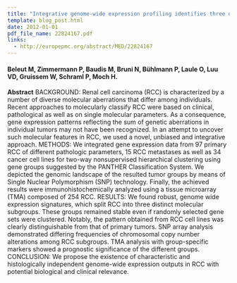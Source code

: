 ```yaml
---
title: "Integrative genome-wide expression profiling identifies three distinct molecular subgroups of renal cell carcinoma with different patient outcome"
template: blog_post.html 
date: 2012-01-01
pdf_file_name: 22824167.pdf
links:
  - http://europepmc.org/abstract/MED/22824167
---
```


#### Beleut M, Zimmermann P, Baudis M, Bruni N, Bühlmann P, Laule O, Luu VD, Gruissem W, Schraml P, Moch H.

**Abstract** BACKGROUND: Renal cell carcinoma (RCC) is characterized by a number of diverse molecular aberrations that differ among individuals. Recent approaches to molecularly classify RCC were based on clinical, pathological as well as on single molecular parameters. As a consequence, gene expression patterns reflecting the sum of genetic aberrations in individual tumors may not have been recognized. In an attempt to uncover such molecular features in RCC, we used a novel, unbiased and integrative approach.<!--more--> METHODS: We integrated gene expression data from 97 primary RCC of different pathologic parameters, 15 RCC metastases as well as 34 cancer cell lines for two-way nonsupervised hierarchical clustering using gene groups suggested by the PANTHER Classification System. We depicted the genomic landscape of the resulted tumor groups by means of Single Nuclear Polymorphism (SNP) technology. Finally, the achieved results were immunohistochemically analyzed using a tissue microarray (TMA) composed of 254 RCC. RESULTS: We found robust, genome wide expression signatures, which split RCC into three distinct molecular subgroups. These groups remained stable even if randomly selected gene sets were clustered. Notably, the pattern obtained from RCC cell lines was clearly distinguishable from that of primary tumors. SNP array analysis demonstrated differing frequencies of chromosomal copy number alterations among RCC subgroups. TMA analysis with group-specific markers showed a prognostic significance of the different groups. CONCLUSION: We propose the existence of characteristic and histologically independent genome-wide expression outputs in RCC with potential biological and clinical relevance.

